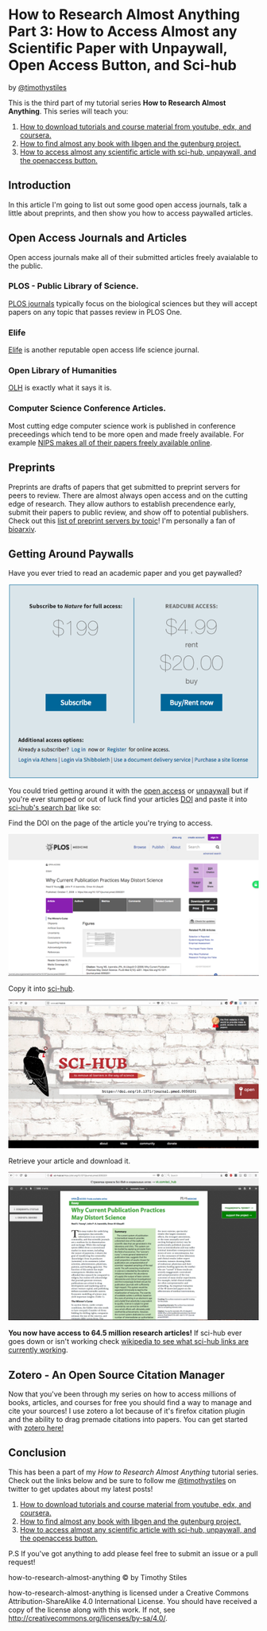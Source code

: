 # How to Research Almost Anything Part 3: How to Access Almost any Scientific Paper with Unpaywall, Open Access Button, and Sci-hub

by [@timothystiles](https://twitter.com/TimothyStiles)

This is the third part of my tutorial series **How to Research Almost Anything**. This series will teach you:

1. [How to download tutorials and course material from youtube, edx, and coursera.](01-download-moocs.md)
2. [How to find almost any book with libgen and the gutenburg project.](02-find-almost-any-book.md)
3. [How to access almost any scientific article with sci-hub, unpaywall, and the openaccess button.](03-access-almost-any-scientific-paper.md)

## Introduction
In this article I'm going to list out some good open access journals, talk a little about preprints, and then show you how to access paywalled articles.

## Open Access Journals and Articles
Open access journals make all of their submitted articles freely avaialable to the public. 

### PLOS - Public Library of Science. 
[PLOS journals](https://www.plos.org/) typically focus on the biological sciences but they will accept papers on any topic that passes review in PLOS One.

### Elife
[Elife](https://elifesciences.org/) is another reputable open access life science journal.

### Open Library of Humanities
[OLH](https://www.openlibhums.org) is exactly what it says it is.


### Computer Science Conference Articles.
Most cutting edge computer science work is published in conference preceedings which tend to be more open and made freely available. For example [NIPS makes all of their papers freely available online](https://papers.nips.cc/paper/6606-wider-and-deeper-cheaper-and-faster-tensorized-lstms-for-sequence-learning).

## Preprints
Preprints are drafts of papers that get submitted to preprint servers for peers to review. There are almost always open access and on the cutting edge of research. They allow authors to establish precendence early, submit their papers to public review, and show off to potential publishers. Check out this [list of preprint servers by topic](https://researchpreprints.com/preprintlist/)! I'm personally a fan of [bioarxiv](https://www.biorxiv.org/).

## Getting Around Paywalls

Have you ever tried to read an academic paper and you get paywalled?

![Nature Paywall](resources/nature_paywall.png)

You could tried getting around it with the [open access](https://openaccessbutton.org/) or [unpaywall](https://unpaywall.org/) but if you're ever stumped or out of luck find your articles [DOI](https://en.wikipedia.org/wiki/Digital_object_identifier) and paste it into [sci-hub's search bar](http://sci-hub.tw/) like so:

Find the DOI on the page of the article you're trying to access.

![PLOS DOI](resources/plos-doi.png "hello")

Copy it into [sci-hub](http://sci-hub.tw/).

![SCI-HUB NO DOI](resources/sci-hub.png)

Retrieve your article and download it.

![article](resources/article.png)

**You now have access to 64.5 million research articles!** If sci-hub ever goes down or isn't working check [wikipedia to see what sci-hub links are currently working](https://en.wikipedia.org/wiki/Sci-Hub).

## Zotero - An Open Source Citation Manager

Now that you've been through my series on how to access millions of books, articles, and courses for free you should find a way to manage and cite your sources! I use zotero a lot because of it's firefox citation plugin and the ability to drag premade citations into papers. You can get started with [zotero here!](https://www.zotero.org/support/quick_start_guide)

## Conclusion
This has been a part of my *How to Research Almost Anything* tutorial series. Check out the links below and be sure to follow me [@timothystiles](https://twitter.com/TimothyStiles) on twitter to get updates about my latest posts!

1. [How to download tutorials and course material from youtube, edx, and coursera.](01-download-moocs.md)
2. [How to find almost any book with libgen and the gutenburg project.](02-find-almost-any-book.md)
3. [How to access almost any scientific article with sci-hub, unpaywall, and the openaccess button.](03-access-almost-any-scientific-paper.md)

P.S If you've got anything to add please feel free to submit an issue or a pull request!

how-to-research-almost-anything © by Timothy Stiles

how-to-research-almost-anything is licensed under a Creative Commons Attribution-ShareAlike 4.0 International License.
You should have received a copy of the license along with this work. If not, see http://creativecommons.org/licenses/by-sa/4.0/.